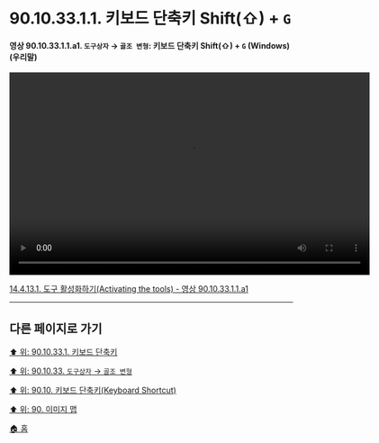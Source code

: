 # 90.10.33.1.1. 키보드 단축키 Shift(⇧) + `G`

<a id="90-10-33-01-01-a1"></a>

#### 영상 90.10.33.1.1.a1. `도구상자` → `골조 변형`: 키보드 단축키 Shift(⇧) + `G` (Windows) (우리말)
<video controls="controls" width="640" height="360" src="https://github.com/wonder13662/gimp/assets/15767104/5a9556c7-4e86-4818-8315-8ed9568c752d"></video>

[14.4.13.1. 도구 활성화하기(Activating the tools) - 영상 90.10.33.1.1.a1](./14-04-13-01-activating_the_tool.md#90-10-33-01-01-a1)

***

## 다른 페이지로 가기

[⬆️ 위: 90.10.33.1. 키보드 단축키](./90-10-33-01-00-keyboard_shortcut.md)

[⬆️ 위: 90.10.33. `도구상자` → `골조 변형`](./90-10-33-00-tool_box-cage_transformation.md)

[⬆️ 위: 90.10. 키보드 단축키(Keyboard Shortcut)](./90-10-00-keyboard_shortcut.md)

[⬆️ 위: 90. 이미지 맵](./90-00-image-map.md)

[🏠 홈](./00-home.md)